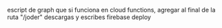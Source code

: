 escript de graph que si funciona en cloud functions, agregar al final de la ruta "/joder"
descargas y escribes firebase deploy
